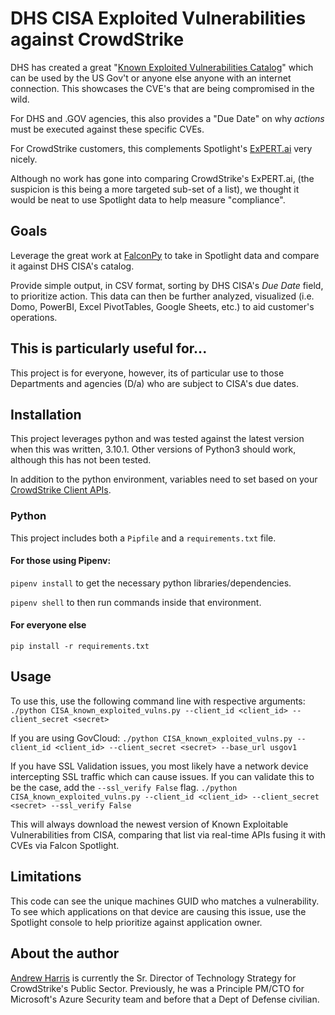 # DHS CISA Exploited Vulnerabilities against CrowdStrike
DHS has created a great "[Known Exploited Vulnerabilities Catalog](https://www.cisa.gov/known-exploited-vulnerabilities-catalog)" which can be used by the US Gov't or anyone else anyone with an internet connection. This showcases the CVE's that are being compromised in the wild.

For DHS and .GOV agencies, this also provides a "Due Date" on why _actions_ must be executed against these specific CVEs.

For CrowdStrike customers, this complements Spotlight's [ExPERT.ai](https://www.crowdstrike.com/blog/introducing-falcon-spotlight-exprt-ai/) very nicely.

Although no work has gone into comparing CrowdStrike's ExPERT.ai, (the suspicion is this being a more targeted sub-set of a list), we thought it would be neat to use Spotlight data to help measure "compliance".

## Goals
Leverage the great work at [FalconPy](https://www.falconpy.io) to take in Spotlight data and compare it against DHS CISA's catalog.

Provide simple output, in CSV format, sorting by DHS CISA's _Due Date_ field, to prioritize action. This data can then be further analyzed, visualized (i.e. Domo, PowerBI, Excel PivotTables, Google Sheets, etc.) to aid customer's operations.

## This is particularly useful for...
This project is for everyone, however, its of particular use to those Departments and agencies (D/a) who are subject to CISA's due dates.

## Installation
This project leverages python and was tested against the latest version when this was written, 3.10.1. Other versions of Python3 should work, although this has not been tested.

In addition to the python environment, variables need to set based on your [CrowdStrike Client APIs](https://www.crowdstrike.com/blog/tech-center/get-access-falcon-apis/).

### Python
This project includes both a ```Pipfile``` and a ```requirements.txt``` file.

#### For those using Pipenv:

```pipenv install``` to get the necessary python libraries/dependencies.

```pipenv shell``` to then run commands inside that environment.

#### For everyone else
```pip install -r requirements.txt```

## Usage
To use this, use the following command line with respective arguments:
```./python CISA_known_exploited_vulns.py --client_id <client_id> --client_secret <secret>```

If you are using GovCloud:
```./python CISA_known_exploited_vulns.py --client_id <client_id> --client_secret <secret> --base_url usgov1```

If you have SSL Validation issues, you most likely have a network device intercepting SSL traffic which can cause issues. If you can validate this to be the case, add the ```--ssl_verify False``` flag.
```./python CISA_known_exploited_vulns.py --client_id <client_id> --client_secret <secret> --ssl_verify False```

This will always download the newest version of Known Exploitable Vulnerabilities from CISA, comparing that list via real-time APIs fusing it with CVEs via Falcon Spotlight.

## Limitations
This code can see the unique machines GUID who matches a vulnerability. To see which applications on that device are causing this issue, use the Spotlight console to help prioritize against application owner.

## About the author
[Andrew Harris](https://www.ciberesponce.com/author/andrew/) is currently the Sr. Director of Technology Strategy for CrowdStrike's Public Sector. Previously, he was a Principle PM/CTO for Microsoft's Azure Security team and before that a Dept of Defense civilian.